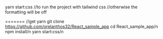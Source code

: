 
yarn start:css 
//to run the project with tailwind css
//otherwise the formatting will be off

=======
//get yarn
git clone https://github.com/orelanthos32/React_sample_app
cd React_sample_app/n
npm install/n
yarn start:css/n
